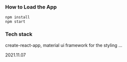 ### How to Load the App
```
npm install
npm start
```
### Tech stack
create-react-app,
material ui framework for the styling
...

2021.11.07